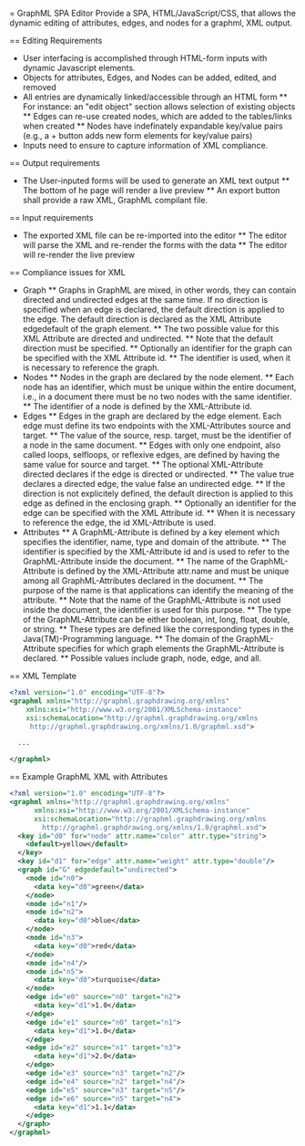 = GraphML SPA Editor
Provide a SPA, HTML/JavaScript/CSS, that allows the dynamic editing of attributes, edges, and nodes for a graphml, XML output.

== Editing Requirements
* User interfacing is accomplished through HTML-form inputs with dynamic Javascript elements.
* Objects for attributes, Edges, and Nodes can be added, edited, and removed
* All entries are dynamically linked/accessible through an HTML form
** For instance: an "edit object" section allows selection of existing objects
** Edges can re-use created nodes, which are added to the tables/links when created
** Nodes have indefinately expandable key/value pairs (e.g., a + button adds new form elements for key/value pairs)
* Inputs need to ensure to capture information of XML compliance.

== Output requirements
* The User-inputed forms will be used to generate an XML text output
** The bottom of he page will render a live preview
** An export button shall provide a raw XML, GraphML compilant file.

== Input requirements
* The exported XML file can be re-imported into the editor
** The editor will parse the XML and re-render the forms with the data
** The editor will re-render the live preview

== Compliance issues for XML
* Graph
** Graphs in GraphML are mixed, in other words, they can contain directed and undirected edges at the same time. If no direction is specified when an edge is declared, the default direction is applied to the edge. The default direction is declared as the XML Attribute edgedefault of the graph element.
** The two possible value for this XML Attribute are directed and undirected.
** Note that the default direction must be specified.
** Optionally an identifier for the graph can be specified with the XML Attribute id.
** The identifier is used, when it is necessary to reference the graph.
* Nodes
** Nodes in the graph are declared by the node element.
** Each node has an identifier, which must be unique within the entire document, i.e., in a document there must be no two nodes with the same identifier.
** The identifier of a node is defined by the XML-Attribute id.
* Edges
** Edges in the graph are declared by the edge element. Each edge must define its two endpoints with the XML-Attributes source and target.
** The value of the source, resp. target, must be the identifier of a node in the same document.
** Edges with only one endpoint, also called loops, selfloops, or reflexive edges, are defined by having the same value for source and target.
** The optional XML-Attribute directed declares if the edge is directed or undirected.
** The value true declares a directed edge, the value false an undirected edge. 
** If the direction is not explicitely defined, the default direction is applied to this edge as defined in the enclosing graph.
** Optionally an identifier for the edge can be specified with the XML Attribute id. 
** When it is necessary to reference the edge, the id XML-Attribute is used.
* Attributes
** A GraphML-Attribute is defined by a key element which specifies the identifier, name, type and domain of the attribute.
** The identifier is specified by the XML-Attribute id and is used to refer to the GraphML-Attribute inside the document.
** The name of the GraphML-Attribute is defined by the XML-Attribute attr.name and must be unique among all GraphML-Attributes declared in the document.
** The purpose of the name is that applications can identify the meaning of the attribute.
** Note that the name of the GraphML-Attribute is not used inside the document, the identifier is used for this purpose.
** The type of the GraphML-Attribute can be either boolean, int, long, float, double, or string. 
** These types are defined like the corresponding types in the Java(TM)-Programming language.
** The domain of the GraphML-Attribute specifies for which graph elements the GraphML-Attribute is declared.
** Possible values include graph, node, edge, and all.


== XML Template
```xml
<?xml version="1.0" encoding="UTF-8"?>
<graphml xmlns="http://graphml.graphdrawing.org/xmlns"  
    xmlns:xsi="http://www.w3.org/2001/XMLSchema-instance"
    xsi:schemaLocation="http://graphml.graphdrawing.org/xmlns 
     http://graphml.graphdrawing.org/xmlns/1.0/graphml.xsd">

  ...

</graphml>
```

== Example GraphML XML with Attributes
```xml
<?xml version="1.0" encoding="UTF-8"?>
<graphml xmlns="http://graphml.graphdrawing.org/xmlns"  
      xmlns:xsi="http://www.w3.org/2001/XMLSchema-instance"
      xsi:schemaLocation="http://graphml.graphdrawing.org/xmlns 
        http://graphml.graphdrawing.org/xmlns/1.0/graphml.xsd">
  <key id="d0" for="node" attr.name="color" attr.type="string">
    <default>yellow</default>
  </key>
  <key id="d1" for="edge" attr.name="weight" attr.type="double"/>
  <graph id="G" edgedefault="undirected">
    <node id="n0">
      <data key="d0">green</data>
    </node>
    <node id="n1"/>
    <node id="n2">
      <data key="d0">blue</data>
    </node>
    <node id="n3">
      <data key="d0">red</data>
    </node>
    <node id="n4"/>
    <node id="n5">
      <data key="d0">turquoise</data>
    </node>
    <edge id="e0" source="n0" target="n2">
      <data key="d1">1.0</data>
    </edge>
    <edge id="e1" source="n0" target="n1">
      <data key="d1">1.0</data>
    </edge>
    <edge id="e2" source="n1" target="n3">
      <data key="d1">2.0</data>
    </edge>
    <edge id="e3" source="n3" target="n2"/>
    <edge id="e4" source="n2" target="n4"/>
    <edge id="e5" source="n3" target="n5"/>
    <edge id="e6" source="n5" target="n4">
      <data key="d1">1.1</data>
    </edge>
  </graph>
</graphml>
```
